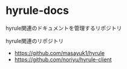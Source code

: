 # hyrule-docs
hyrule関連のドキュメントを管理するリポジトリ

hyrule関連のリポジトリ
- https://github.com/masayuk1/hyrule
- https://github.com/noriyu/hyrule-client

